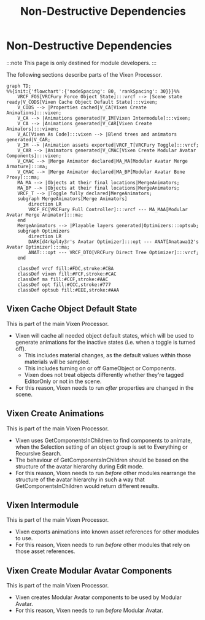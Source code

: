 ﻿---
title: Non-Destructive Dependencies
---

# Non-Destructive Dependencies

:::note
This page is only destined for module developers.
:::

The following sections describe parts of the Vixen Processor.

```mermaid
graph TD;
%%{init:{'flowchart':{'nodeSpacing': 80, 'rankSpacing': 30}}}%%
    VRCF_FOS[VRCFury Force Object State]:::vrcf --> |Scene state ready|V_CODS[Vixen Cache Object Default State]:::vixen;
    V_CODS --> |Properties cached|V_CA[Vixen Create Animations]:::vixen;
    V_CA --> |Animations generated|V_IM[Vixen Intermodule]:::vixen;
    V_CA --> |Animations generated|V_CAR[Vixen Create Animators]:::vixen;
    V_AC[Vixen As Code]:::vixen --> |Blend trees and animators generated|V_CAR;
    V_IM --> |Animation assets exported|VRCF_T[VRCFury Toggle]:::vrcf;
    V_CAR --> |Animators generated|V_CMAC[Vixen Create Modular Avatar Components]:::vixen;
    V_CMAC --> |Merge Animator declared|MA_MA[Modular Avatar Merge Armature]:::ma;
    V_CMAC --> |Merge Animator declared|MA_BP[Modular Avatar Bone Proxy]:::ma;
    MA_MA --> |Objects at their final locations|MergeAnimators;
    MA_BP --> |Objects at their final locations|MergeAnimators;
    VRCF_T --> |Toggle fully declared|MergeAnimators;
    subgraph MergeAnimators[Merge Animators]
        direction LR
        VRCF_FC[VRCFury Full Controller]:::vrcf --- MA_MAA[Modular Avatar Merge Animator]:::ma;
    end
    MergeAnimators --> |Playable layers generated|Optimizers:::optsub;
    subgraph Optimizers
        direction LR
        DARK[d4rkpl4y3r's Avatar Optimizer]:::opt --- ANAT[Anatawa12's Avatar Optimizer]:::ma;
        ANAT:::opt --- VRCF_DTO[VRCFury Direct Tree Optimizer]:::vrcf;
    end
    
    classDef vrcf fill:#FDC,stroke:#CBA
    classDef vixen fill:#FCF,stroke:#CAC
    classDef ma fill:#CCF,stroke:#AAC
    classDef opt fill:#CCC,stroke:#777
    classDef optsub fill:#EEE,stroke:#AAA
```

## Vixen Cache Object Default State

This is part of the main Vixen Processor.

- Vixen will cache all needed object default states, which will be used to generate animations for the inactive states (i.e. when a toggle is turned off).
    - This includes material changes, as the default values within those materials will be sampled.
    - This includes turning on or off GameObject or Components.
    - Vixen does not treat objects differently whether they're tagged EditorOnly or not in the scene.
- For this reason, Vixen needs to run *after* properties are changed in the scene.

## Vixen Create Animations

This is part of the main Vixen Processor.

- Vixen uses GetComponentsInChildren to find components to animate, when the Selection setting of an object group is set to Everything or Recursive Search.
- The behaviour of GetComponentsInChildren should be based on the structure of the avatar hierarchy during Edit mode. 
- For this reason, Vixen needs to run *before* other modules rearrange the structure of the avatar hierarchy in such a way that GetComponentsInChildren would return different results.

## Vixen Intermodule

This is part of the main Vixen Processor.

- Vixen exports animations into known asset references for other modules to use.
- For this reason, Vixen needs to run *before* other modules that rely on those asset references.

## Vixen Create Modular Avatar Components

This is part of the main Vixen Processor.

- Vixen creates Modular Avatar components to be used by Modular Avatar.
- For this reason, Vixen needs to run *before* Modular Avatar.